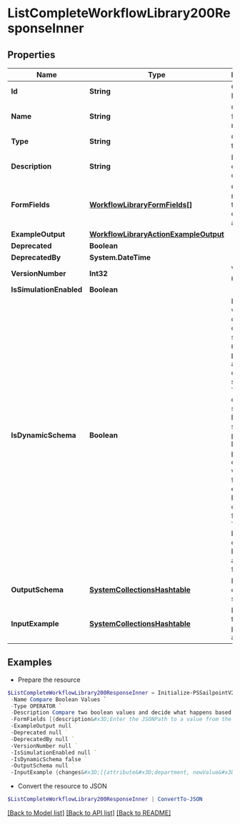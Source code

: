 # ListCompleteWorkflowLibrary200ResponseInner
## Properties

Name | Type | Description | Notes
------------ | ------------- | ------------- | -------------
**Id** | **String** | Operator ID. | [optional] 
**Name** | **String** | Operator friendly name | [optional] 
**Type** | **String** | Operator type | [optional] 
**Description** | **String** | Description of the operator | [optional] 
**FormFields** | [**WorkflowLibraryFormFields[]**](WorkflowLibraryFormFields.md) | One or more inputs that the operator accepts | [optional] 
**ExampleOutput** | [**WorkflowLibraryActionExampleOutput**](WorkflowLibraryActionExampleOutput.md) |  | [optional] 
**Deprecated** | **Boolean** |  | [optional] 
**DeprecatedBy** | **System.DateTime** |  | [optional] 
**VersionNumber** | **Int32** | Version number | [optional] 
**IsSimulationEnabled** | **Boolean** |  | [optional] 
**IsDynamicSchema** | **Boolean** | Determines whether the dynamic output schema is returned in place of the action&#39;s output schema. The dynamic schema lists non-static properties, like properties of a workflow form where each form has different fields. These will be provided dynamically based on available form fields. | [optional] 
**OutputSchema** | [**SystemCollectionsHashtable**](.md) | Example output schema | [optional] 
**InputExample** | [**SystemCollectionsHashtable**](.md) | Example trigger payload if applicable | [optional] 

## Examples

- Prepare the resource
```powershell
$ListCompleteWorkflowLibrary200ResponseInner = Initialize-PSSailpointV2024ListCompleteWorkflowLibrary200ResponseInner  -Id sp:compare-boolean `
 -Name Compare Boolean Values `
 -Type OPERATOR `
 -Description Compare two boolean values and decide what happens based on the result. `
 -FormFields [{description&#x3D;Enter the JSONPath to a value from the input to compare to Variable B., helpText&#x3D;, label&#x3D;Variable A, name&#x3D;variableA.$, required&#x3D;true, type&#x3D;text}, {helpText&#x3D;Select an operation., label&#x3D;Operation, name&#x3D;operator, options&#x3D;[{label&#x3D;Equals, value&#x3D;BooleanEquals}], required&#x3D;true, type&#x3D;select}, {description&#x3D;Enter the JSONPath to a value from the input to compare to Variable A., helpText&#x3D;, label&#x3D;Variable B, name&#x3D;variableB.$, required&#x3D;false, type&#x3D;text}, {description&#x3D;Enter True or False., helpText&#x3D;, label&#x3D;Variable B, name&#x3D;variableB, required&#x3D;false, type&#x3D;text}] `
 -ExampleOutput null `
 -Deprecated null `
 -DeprecatedBy null `
 -VersionNumber null `
 -IsSimulationEnabled null `
 -IsDynamicSchema false `
 -OutputSchema null `
 -InputExample {changes&#x3D;[{attribute&#x3D;department, newValue&#x3D;marketing, oldValue&#x3D;sales}, {attribute&#x3D;manager, newValue&#x3D;{id&#x3D;ee769173319b41d19ccec6c235423236c, name&#x3D;mean.guy, type&#x3D;IDENTITY}, oldValue&#x3D;{id&#x3D;ee769173319b41d19ccec6c235423237b, name&#x3D;nice.guy, type&#x3D;IDENTITY}}, {attribute&#x3D;email, newValue&#x3D;john.doe@gmail.com, oldValue&#x3D;john.doe@hotmail.com}], identity&#x3D;{id&#x3D;ee769173319b41d19ccec6cea52f237b, name&#x3D;john.doe, type&#x3D;IDENTITY}}
```

- Convert the resource to JSON
```powershell
$ListCompleteWorkflowLibrary200ResponseInner | ConvertTo-JSON
```

[[Back to Model list]](../README.md#documentation-for-models) [[Back to API list]](../README.md#documentation-for-api-endpoints) [[Back to README]](../README.md)

